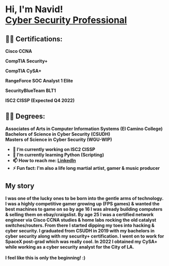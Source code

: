 <h1>Hi, I'm Navid! 
<br>  
<a href="https://www.linkedin.com/in/navidn">Cyber Security Professional</a>

<h2>👨‍💻 Certifications:</h2>

<b>Cisco CCNA</b>
  
<b>CompTIA Security+</b>

<b>CompTIA CySA+</b>

<b>RangeForce SOC Analyst 1 Elite

SecurityBlueTeam BLT1</b>

<b>ISC2 CISSP (Expected Q4 2022)</b>

  <h2>👨‍💻 Degrees:</h2>
  
  <b>Associates of Arts in Computer Information Systems (El Camino College)
     <br>
     Bachelors of Science in Cyber Security (CSUDH)
     <br>
     Masters of Science in Cyber Security (WGU-WIP)
    

- 🔭 I’m currently working on ISC2 CISSP
- 🌱 I’m currently learning Python (Scripting)
- 📫 How to reach me: <a href="https://www.linkedin.com/in/navidn">LinkedIn</a>
- ⚡ Fun fact: I'm also a life long martial artist, gamer & music producer</h1>

<b><h2>My story</h2></b>
I was one of the lucky ones to be born into the gentle arms of technology. I was a highly competitive gamer growing up (FPS games) & wanted the best machines to game on so by age 16 I was already building computers & selling them on ebay/craigslist. By age 25 I was a certified network engineer via Cisco CCNA studies & home labs rocking the old catalyst switches/routers. From there I started dipping my toes into hacking & cyber security. I graduated from CSUDH in 2019 with my bachelors in cyber security along with my security+ certification. I went on to work for SpaceX post-grad which was really cool. In 2022 I obtained my CySA+ while working as a cyber security analyst for the City of LA. 
  <br><br>
  I feel like this is only the beginning! :)
<!--- 
  - [Praciting DS & Algos in Python](https://github.com/joshmadakor1/Algorithms-Practice)
- <b>Full Stack Web App (React, NodeJS, Azure, and Machine Learning Components)</b>
  - [Image Analysis Middleware](https://github.com/joshmadakor1/4chan-Image-Analysis-Middleware-C964) <b><i>(Potentially NSFW)</b></i>
- <b>PowerShell</b>
  - [Windows EventLog: Failed RDP Logins Source IP to full GeoData Conversion](https://github.com/joshmadakor1/Sentinel-Lab)
  - [JWipe (Disk Wiping Utility)](https://github.com/joshmadakor1/Jwipe.PowerShell)
  - [Active Directory Bulk User Creation](https://github.com/joshmadakor1/AD_PS)
  - [FIM (File Integrity Monitor)](https://github.com/joshmadakor1/PowerShell-Integrity-FIM)
- <b>C# (.NET Desktop Applications)</b>
  - [Ransomware Proof of Concept (Encrypter)](https://github.com/joshmadakor1/EncrypterPOC)
  - [Ransomware Proof of Concept (Decrypter)](https://github.com/joshmadakor1/DecrypterPOC)
  - [Keylogger with Email Capability](https://github.com/joshmadakor1/Key-Logger-With-Email)
- <b>Python</b>
  - [Package Delivery Application (Datastructures and Algorithms Demo)](https://github.com/joshmadakor1/Package-Delivery-Pathfinding-Algorithm)
<!--
<h2>📺 Popular YouTube Videos</h2>

- [How to get into Cybersecurity Starting From Zero](https://www.youtube.com/watch?v=a83ASGn_V_s)
- [A Day in the Life of a Cybersecurity Anayst](https://www.youtube.com/watch?v=uHy3oM7NnoU)
- [How to Create a KeyLogger (C#)](https://www.youtube.com/watch?v=N-L9hklSlNk)
- [Ransomware Demonstration (C#)](https://www.youtube.com/watch?v=OfvdQeh79s0)
- [Is WGU Legit?](https://www.youtube.com/watch?v=E2MwRWxDBkA)

<h2> 🤳 Connect with me:</h2>

[<img align="left" alt="JoshMadakor | YouTube" width="22px" src="https://cdn.jsdelivr.net/npm/simple-icons@v3/icons/youtube.svg" />][youtube]
[<img align="left" alt="JoshMadakor | Twitter" width="22px" src="https://cdn.jsdelivr.net/npm/simple-icons@v3/icons/twitter.svg" />][twitter]
[<img align="left" alt="JoshMadakor | LinkedIn" width="22px" src="https://cdn.jsdelivr.net/npm/simple-icons@v3/icons/linkedin.svg" />][linkedin]
[<img align="left" alt="JoshMadakor | Instagram" width="22px" src="https://cdn.jsdelivr.net/npm/simple-icons@v3/icons/instagram.svg" />][instagram]

[twitter]: https://twitter.com/joshmadakor
[youtube]: https://www.youtube.com/c/joshmadakor
[instagram]: https://www.instagram.com/joshmadakor/
[linkedin]: https://linkedin.com/in/joshmadakor

<!--
**joshmadakor1/joshmadakor1** is a ✨ _special_ ✨ repository because its `README.md` (this file) appears on your GitHub profile.



-->
